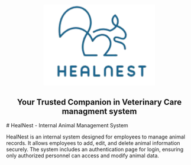 <p align="center">
  <img src="Assets/logo.png" alt="HealNest Logo" width="300"/>
</p>

<h2 align="center">
   Your Trusted Companion in Veterinary Care managment system
</h2>
# HealNest - Internal Animal Management System

HealNest is an internal system designed for employees to manage animal records. It allows employees to add, edit, and delete animal information securely. The system includes an authentication page for login, ensuring only authorized personnel can access and modify animal data.
